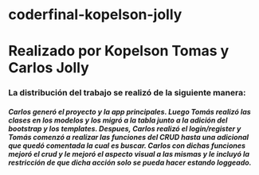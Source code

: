 # coderfinal-kopelson-jolly
<h1>Realizado por Kopelson Tomas y Carlos Jolly</h1>

<h3>La distribución del trabajo se realizó de la siguiente manera:</h3>
<h5>Carlos generó el proyecto y la app principales. Luego Tomás realizó las clases en los modelos y los migró a la tabla junto a la adición del bootstrap y los templates. Despues, Carlos realizó el login/register y Tomás comenzó a realizar las funciones del CRUD hasta una adicional que quedó comentada la cual es buscar. Carlos con dichas funciones mejoró el crud y le mejoró el aspecto visual a las mismas y le incluyó la restricción de que dicha acción solo se pueda hacer estando loggeado.</h5>
